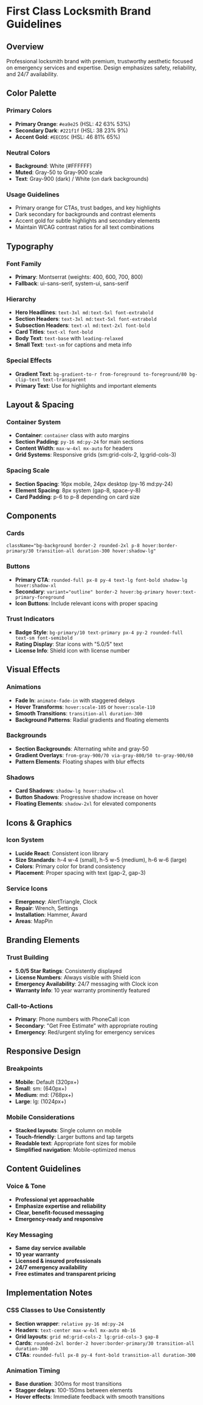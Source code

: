# First Class Locksmith Brand Guidelines

## Overview
Professional locksmith brand with premium, trustworthy aesthetic focused on emergency services and expertise. Design emphasizes safety, reliability, and 24/7 availability.

## Color Palette

### Primary Colors
- **Primary Orange**: `#ea9e25` (HSL: 42 63% 53%)
- **Secondary Dark**: `#221f1f` (HSL: 38 23% 9%) 
- **Accent Gold**: `#EECD5C` (HSL: 46 81% 65%)

### Neutral Colors
- **Background**: White (#FFFFFF)
- **Muted**: Gray-50 to Gray-900 scale
- **Text**: Gray-900 (dark) / White (on dark backgrounds)

### Usage Guidelines
- Primary orange for CTAs, trust badges, and key highlights
- Dark secondary for backgrounds and contrast elements
- Accent gold for subtle highlights and secondary elements
- Maintain WCAG contrast ratios for all text combinations

## Typography

### Font Family
- **Primary**: Montserrat (weights: 400, 600, 700, 800)
- **Fallback**: ui-sans-serif, system-ui, sans-serif

### Hierarchy
- **Hero Headlines**: `text-3xl md:text-5xl font-extrabold`
- **Section Headers**: `text-3xl md:text-5xl font-extrabold`
- **Subsection Headers**: `text-xl md:text-2xl font-bold`
- **Card Titles**: `text-xl font-bold`
- **Body Text**: `text-base` with `leading-relaxed`
- **Small Text**: `text-sm` for captions and meta info

### Special Effects
- **Gradient Text**: `bg-gradient-to-r from-foreground to-foreground/80 bg-clip-text text-transparent`
- **Primary Text**: Use for highlights and important elements

## Layout & Spacing

### Container System
- **Container**: `container` class with auto margins
- **Section Padding**: `py-16 md:py-24` for main sections
- **Content Width**: `max-w-4xl mx-auto` for headers
- **Grid Systems**: Responsive grids (sm:grid-cols-2, lg:grid-cols-3)

### Spacing Scale
- **Section Spacing**: 16px mobile, 24px desktop (py-16 md:py-24)
- **Element Spacing**: 8px system (gap-8, space-y-8)
- **Card Padding**: p-6 to p-8 depending on card size

## Components

### Cards
```
className="bg-background border-2 rounded-2xl p-8 hover:border-primary/30 transition-all duration-300 hover:shadow-lg"
```

### Buttons
- **Primary CTA**: `rounded-full px-8 py-4 text-lg font-bold shadow-lg hover:shadow-xl`
- **Secondary**: `variant="outline" border-2 hover:bg-primary hover:text-primary-foreground`
- **Icon Buttons**: Include relevant icons with proper spacing

### Trust Indicators
- **Badge Style**: `bg-primary/10 text-primary px-4 py-2 rounded-full text-sm font-semibold`
- **Rating Display**: Star icons with "5.0/5" text
- **License Info**: Shield icon with license number

## Visual Effects

### Animations
- **Fade In**: `animate-fade-in` with staggered delays
- **Hover Transforms**: `hover:scale-105` or `hover:scale-110`
- **Smooth Transitions**: `transition-all duration-300`
- **Background Patterns**: Radial gradients and floating elements

### Backgrounds
- **Section Backgrounds**: Alternating white and gray-50
- **Gradient Overlays**: `from-gray-900/70 via-gray-800/50 to-gray-900/60`
- **Pattern Elements**: Floating shapes with blur effects

### Shadows
- **Card Shadows**: `shadow-lg hover:shadow-xl`
- **Button Shadows**: Progressive shadow increase on hover
- **Floating Elements**: `shadow-2xl` for elevated components

## Icons & Graphics

### Icon System
- **Lucide React**: Consistent icon library
- **Size Standards**: h-4 w-4 (small), h-5 w-5 (medium), h-6 w-6 (large)
- **Colors**: Primary color for brand consistency
- **Placement**: Proper spacing with text (gap-2, gap-3)

### Service Icons
- **Emergency**: AlertTriangle, Clock
- **Repair**: Wrench, Settings  
- **Installation**: Hammer, Award
- **Areas**: MapPin

## Branding Elements

### Trust Building
- **5.0/5 Star Ratings**: Consistently displayed
- **License Numbers**: Always visible with Shield icon
- **Emergency Availability**: 24/7 messaging with Clock icon
- **Warranty Info**: 10 year warranty prominently featured

### Call-to-Actions
- **Primary**: Phone numbers with PhoneCall icon
- **Secondary**: "Get Free Estimate" with appropriate routing
- **Emergency**: Red/urgent styling for emergency services

## Responsive Design

### Breakpoints
- **Mobile**: Default (320px+)
- **Small**: sm: (640px+) 
- **Medium**: md: (768px+)
- **Large**: lg: (1024px+)

### Mobile Considerations
- **Stacked layouts**: Single column on mobile
- **Touch-friendly**: Larger buttons and tap targets
- **Readable text**: Appropriate font sizes for mobile
- **Simplified navigation**: Mobile-optimized menus

## Content Guidelines

### Voice & Tone
- **Professional yet approachable**
- **Emphasize expertise and reliability**
- **Clear, benefit-focused messaging**
- **Emergency-ready and responsive**

### Key Messaging
- **Same day service available**
- **10 year warranty**
- **Licensed & insured professionals** 
- **24/7 emergency availability**
- **Free estimates and transparent pricing**

## Implementation Notes

### CSS Classes to Use Consistently
- **Section wrapper**: `relative py-16 md:py-24`
- **Headers**: `text-center max-w-4xl mx-auto mb-16`
- **Grid layouts**: `grid md:grid-cols-2 lg:grid-cols-3 gap-8`
- **Cards**: `rounded-2xl border-2 hover:border-primary/30 transition-all duration-300`
- **CTAs**: `rounded-full px-8 py-4 font-bold transition-all duration-300`

### Animation Timing
- **Base duration**: 300ms for most transitions
- **Stagger delays**: 100-150ms between elements
- **Hover effects**: Immediate feedback with smooth transitions